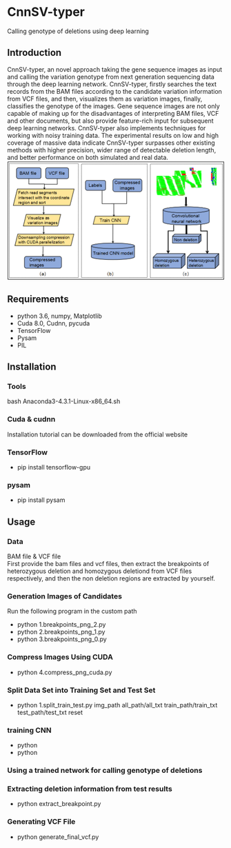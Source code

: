# CnnSV-typer
Calling genotype of deletions using deep learning
## Introduction
CnnSV-typer, an novel approach taking the gene sequence images as input and calling the variation genotype from next generation sequencing data through the deep learning network. CnnSV-typer, firstly searches the text records from the BAM files according to the candidate variation information from VCF files, and then, visualizes them as variation images, finally, classifies the genotype of the images. Gene sequence images are not only capable of making up for the disadvantages of interpreting BAM files, VCF and other documents, but also provide feature-rich input for subsequent deep learning networks. CnnSV-typer also implements techniques for working with noisy training data. The experimental results on low and high coverage of massive data indicate CnnSV-typer surpasses other existing methods with higher precision, wider range of detectable deletion length, and better performance on both simulated and real data. 
![WorkFlow](https://github.com/BRF123/Cnn-typer/blob/master/workflow.png)
## Requirements
  * python 3.6, numpy, Matplotlib
  * Cuda 8.0, Cudnn, pycuda
  * TensorFlow
  * Pysam
  * PIL

## Installation
### Tools
  bash Anaconda3-4.3.1-Linux-x86_64.sh <br/>
  
### Cuda & cudnn
   Installation tutorial can be downloaded from the official website
    
### TensorFlow
* pip install tensorflow-gpu

### pysam
* pip install pysam

## Usage
### Data
BAM file & VCF file <br/>
First provide the bam files and vcf files, then extract the breakpoints of heterozygous deletion and homozygous deletiond from VCF files respectively, and then the non deletion regions are extracted by yourself.<br/>
### Generation Images of Candidates
Run the following program in the custom path <br/> 
* python 1.breakpoints_png_2.py
* python 2.breakpoints_png_1.py
* python 3.breakpoints_png_0.py

### Compress Images Using CUDA
* python 4.compress_png_cuda.py

### Split Data Set into Training Set and Test Set
* python 1.split_train_test.py img_path all_path/all_txt train_path/train_txt test_path/test_txt reset

### training CNN
* python 
* python 

### Using a trained network for calling genotype of deletions

### Extracting deletion information from test results
* python extract_breakpoint.py

### Generating VCF File
* python generate_final_vcf.py
